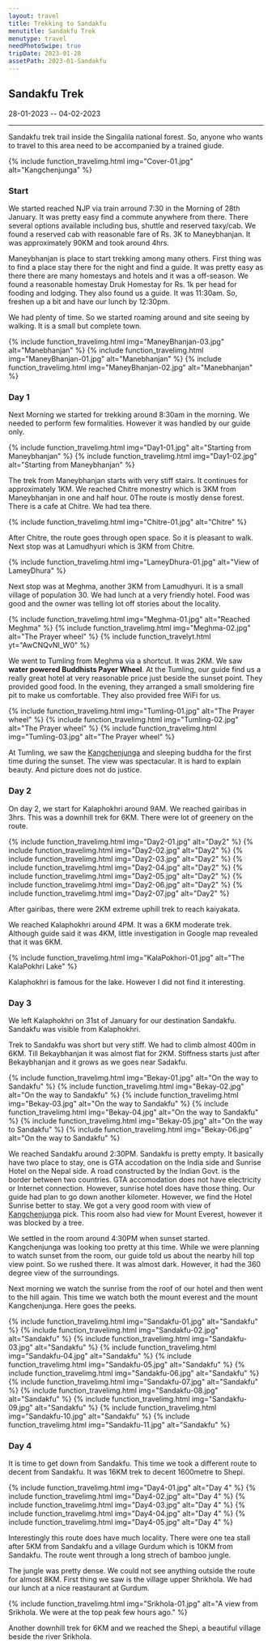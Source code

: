 ```yaml
---
layout: travel
title: Trekking to Sandakfu
menutitle: Sandakfu Trek
menutype: travel
needPhotoSwipe: true
tripDate: 2023-01-28
assetPath: 2023-01-Sandakfu
---
```


## Sandakfu Trek
28-01-2023 -- 04-02-2023

---

Sandakfu trek trail inside the Singalila national forest. So, anyone who wants to travel to this area need to be accompanied by a trained giude.

{% include function_travelimg.html img="Cover-01.jpg" alt="Kangchenjunga" %}

### Start

We started reached NJP via train arround 7:30 in the Morning of 28th January. It was pretty easy find a commute anywhere from there. There several options available including bus, shuttle and reserved taxy/cab. We found a reserved cab with reasonable fare of Rs. 3K to Maneybhanjan. It was approximately 90KM and took around 4hrs.

Maneybhanjan is place to start trekking among many others. First thing was to find a place stay there for the night and find a guide. It was pretty easy as there there are many homestays and hotels and it was a off-season. We found a reasonable homestay Druk Homestay for Rs. 1k per head for fooding and lodging. They also found us a guide. It was 11:30am. So, freshen up a bit and have our lunch by 12:30pm.

We had plenty of time. So we started roaming around and site seeing by walking. It is a small but complete town.

{% include function_travelimg.html img="ManeyBhanjan-03.jpg" alt="Manebhanjan" %}
{% include function_travelimg.html img="ManeyBhanjan-01.jpg" alt="Manebhanjan" %}
{% include function_travelimg.html img="ManeyBhanjan-02.jpg" alt="Manebhanjan" %}

### Day 1

Next Morning we started for trekking around 8:30am in the morning. We needed to perform few formalities. However it was handled by our guide only.

{% include function_travelimg.html img="Day1-01.jpg" alt="Starting from Maneybhanjan" %}
{% include function_travelimg.html img="Day1-02.jpg" alt="Starting from Maneybhanjan" %}

The trek from Maneybhanjan starts with very stiff stairs. It continues for approximately 1KM. We reached Chitre monestry which is 3KM from Maneybhanjan in one and half hour. 0The route is mostly dense forest. There is a cafe at Chitre. We had tea there.

{% include function_travelimg.html img="Chitre-01.jpg" alt="Chitre" %}

After Chitre, the route goes through open space. So it is pleasant to walk. Next stop was at Lamudhyuri which is 3KM from Chitre.

{% include function_travelimg.html img="LameyDhura-01.jpg" alt="View of LameyDhura" %}

Next stop was at Meghma, another 3KM from Lamudhyuri. It is a small village of population 30. We had lunch at a very friendly hotel. Food was good and the owner was telling lot off stories about the locality.

{% include function_travelimg.html img="Meghma-01.jpg" alt="Reached Meghma" %}
{% include function_travelimg.html img="Meghma-02.jpg" alt="The Prayer wheel" %}
{% include function_travelyt.html yt="AwCNQvNI_W0" %}

We went to Tumling from Meghma via a shortcut. It was 2KM. We saw **water powered Buddhists Payer Wheel**. At the Tumling, our guide find us a really great hotel at very reasonable price just beside the sunset point. They provided good food. In the evening, they arranged a small smoldering fire pit to make us comfortable. They also provided free WiFi for us.


{% include function_travelimg.html img="Tumling-01.jpg" alt="The Prayer wheel" %}
{% include function_travelimg.html img="Tumling-02.jpg" alt="The Prayer wheel" %}
{% include function_travelimg.html img="Tumling-03.jpg" alt="The Prayer wheel" %}

At Tumling, we saw the [Kangchenjunga][kanchen] and sleeping buddha for the first time during the sunset. The view was spectacular. It is hard to explain beauty. And picture does not do justice.


### Day 2

On day 2, we start for Kalaphokhri around 9AM. We reached gairibas in 3hrs. This was a downhill trek for 6KM. There were lot of greenery on the route.

{% include function_travelimg.html img="Day2-01.jpg" alt="Day2" %}
{% include function_travelimg.html img="Day2-02.jpg" alt="Day2" %}
{% include function_travelimg.html img="Day2-03.jpg" alt="Day2" %}
{% include function_travelimg.html img="Day2-04.jpg" alt="Day2" %}
{% include function_travelimg.html img="Day2-05.jpg" alt="Day2" %}
{% include function_travelimg.html img="Day2-06.jpg" alt="Day2" %}
{% include function_travelimg.html img="Day2-07.jpg" alt="Day2" %}

After gairibas, there were 2KM extreme uphill trek to reach kaiyakata.

We reached Kalaphokhri around 4PM. It was a 6KM moderate trek. Although guide said it was 4KM, little investigation in Google map revealed that it was 6KM.

{% include function_travelimg.html img="KalaPokhori-01.jpg" alt="The KalaPokhri Lake" %}

Kalaphokhri is famous for the lake. However I did not find it interesting.


### Day 3

We left Kalaphokhri on 31st of January for our destination Sandakfu. Sandakfu was visible from Kalaphokhri.

Trek to Sandakfu was short but very stiff. We had to climb almost 400m in 6KM. Till Bekaybhanjan it was almost flat for 2KM. Stiffness starts just after Bekaybhanjan and it grows as we goes near Sadakfu.


{% include function_travelimg.html img="Bekay-01.jpg" alt="On the way to Sandakfu" %}
{% include function_travelimg.html img="Bekay-02.jpg" alt="On the way to Sandakfu" %}
{% include function_travelimg.html img="Bekay-03.jpg" alt="On the way to Sandakfu" %}
{% include function_travelimg.html img="Bekay-04.jpg" alt="On the way to Sandakfu" %}
{% include function_travelimg.html img="Bekay-05.jpg" alt="On the way to Sandakfu" %}
{% include function_travelimg.html img="Bekay-06.jpg" alt="On the way to Sandakfu" %}

We reached Sandakfu around 2:30PM. Sandakfu is pretty empty. It basically have two place to stay, one is GTA accodation on the India side and Sunrise Hotel on the Nepal side. A road constructed by the Indian Govt. is the border between two countries. GTA accomodation does not have electricity or Internet connection. However, sunrise hotel does have those thing. Our guide had plan to go down another kilometer. However, we find the Hotel Sunrise better to stay. We got a very good room with view of [Kangchenjunga][kanchen] pick. This room also had view for Mount Everest, however it was blocked by a tree.

We settled in the room around 4:30PM when sunset started. Kangchenjunga was looking too pretty at this time. While we were planning to watch sunset from the room, our guide told us about the nearby hill top view point. So we rushed there. It was almost dark. However, it had the 360 degree view of the surroundings.

Next morning we watch the sunrise from the roof of our hotel and then went to the hill again. This time we watch both the mount everest and the mount Kangchenjunga. Here goes the peeks.

{% include function_travelimg.html img="Sandakfu-01.jpg" alt="Sandakfu" %}
{% include function_travelimg.html img="Sandakfu-02.jpg" alt="Sandakfu" %}
{% include function_travelimg.html img="Sandakfu-03.jpg" alt="Sandakfu" %}
{% include function_travelimg.html img="Sandakfu-04.jpg" alt="Sandakfu" %}
{% include function_travelimg.html img="Sandakfu-05.jpg" alt="Sandakfu" %}
{% include function_travelimg.html img="Sandakfu-06.jpg" alt="Sandakfu" %}
{% include function_travelimg.html img="Sandakfu-07.jpg" alt="Sandakfu" %}
{% include function_travelimg.html img="Sandakfu-08.jpg" alt="Sandakfu" %}
{% include function_travelimg.html img="Sandakfu-09.jpg" alt="Sandakfu" %}
{% include function_travelimg.html img="Sandakfu-10.jpg" alt="Sandakfu" %}
{% include function_travelimg.html img="Sandakfu-11.jpg" alt="Sandakfu" %}

### Day 4

It is time to get down from Sandakfu. This time we took a different route to decent from Sandakfu. It was 16KM trek to decent 1600metre to Shepi.


{% include function_travelimg.html img="Day4-01.jpg" alt="Day 4" %}
{% include function_travelimg.html img="Day4-02.jpg" alt="Day 4" %}
{% include function_travelimg.html img="Day4-03.jpg" alt="Day 4" %}
{% include function_travelimg.html img="Day4-04.jpg" alt="Day 4" %}
{% include function_travelimg.html img="Day4-05.jpg" alt="Day 4" %}

Interestingly this route does have much locality. There were one tea stall after 5KM from Sandakfu and a village Gurdum which is 10KM from Sandakfu. The route went through a long strech of bamboo jungle.

The jungle was pretty dense. We could not see anything outside the route for almost 8KM. First thing we saw is the village upper Shrikhola. We had our lunch at a nice reastaurant at Gurdum.

{% include function_travelimg.html img="Srikhola-01.jpg" alt="A view from Srikhola. We were at the top peak few hours ago." %}

Another downhill trek for 6KM and we reached the Shepi, a beautiful village beside the river Srikhola.

[kanchen]: https://en.wikipedia.org/wiki/Kangchenjunga

